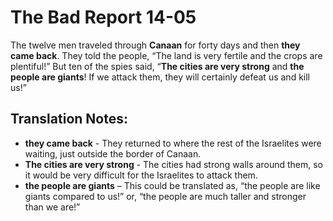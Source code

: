 The Bad Report 14-05
======================


The twelve men traveled through **Canaan** for forty days and then **they
came back**. They told the people, “The land is very fertile and the
crops are plentiful!” But ten of the spies said, “**The cities are
very strong** and **the people are giants**! If we attack them, they
will certainly defeat us and kill us!”

Translation Notes:
------------------

-   **they came back** - They returned to where the rest of the
    Israelites were waiting, just outside the border of Canaan.
-   **The cities are very strong** - The cities had strong walls around
    them, so it would be very difficult for the Israelites to attack them.
-   **the people are giants** – This could be translated as, “the
people
    are like giants compared to us!” or, “the people are much taller
    and stronger than we are!”

